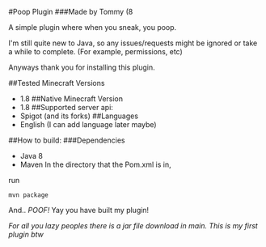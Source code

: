 #Poop Plugin
###Made by Tommy (8

A simple plugin where when you sneak, you poop. 

I'm still quite new to Java, so any issues/requests might be ignored or take a while to complete. (For example, permissions, etc)

Anyways thank you for installing this plugin.

##Tested Minecraft Versions
  - 1.8
##Native Minecraft Version
  - 1.8
##Supported server api:
  - Spigot (and its forks)
##Languages
  - English (I can add language later maybe)


##How to build:
###Dependencies
- Java 8
- Maven
In the directory that the Pom.xml is in,

run

```
mvn package
```

And.. *POOF!*
Yay you have built my plugin! 





*For all you lazy peoples there is a jar file download in main.*
*This is my first plugin btw*
